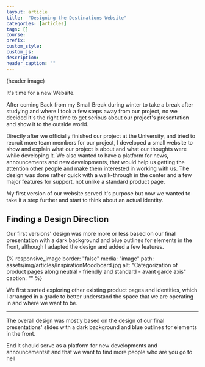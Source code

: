 ```yaml
---
layout: article
title:  "Designing the Destinations Website"
categories: [articles]
tags: []
course:
prefix: 
custom_style:
custom_js:
description:
header_caption: ""
---
```



(header image)

It's time for a new Website.

After coming Back from my Small Break during winter to take a break after studying and where I took a few steps away from our project, no we decided it's the right time to get serious about our project's presentation and show it to the outside world. 

Directly after we officially finished our project at the University, and tried to recruit more team members for our project, I developed a small website to show and explain what our project is about and what our thoughts were while developing it. We also wanted to have a platform for news, announcements and new developments, that would help us getting the attention other people and make them interested in working with us. The design was done rather quick with a walk-through in the center and a few major features for support, not unlike a standard product page. 

My first version of our website served it's purpose but now we wanted to take it a step further and start to think about an actual identity. 


## Finding a Design Direction

Our first versions' design was more more or less based on our final presentation with a dark background and blue outlines for elements in the front, although I adapted the design and added a few features. 

{% responsive_image
border: "false"
media: "image"
path: assets/img/articles/InspirationMoodboard.jpg
alt: "Categorization of product pages along neutral - friendly and standard - avant garde axis"
caption: "" %}

We first started exploring other existing product pages and identities, which I arranged in a grade to better understand the space that we are operating in and where we want to be.





---
The overall design was mostly based on the design of our final presentations' slides with a dark background and blue outlines for elements in the front.


End it should serve as a platform for new developments and announcementsit and that we want to find more people who are you go to hell
